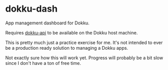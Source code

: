 # dokku-dash
App management dashboard for Dokku.

Requires [dokku-api](https://github.com/nikelmwann/dokku-api) to be available on the Dokku host machine.

This is pretty much just a practice exercise for me. It's not intended to ever be a production ready solution to managing a Dokku apps.

Not exactly sure how this will work yet. Progress will probably be a bit slow since I don't have a ton of free time.
